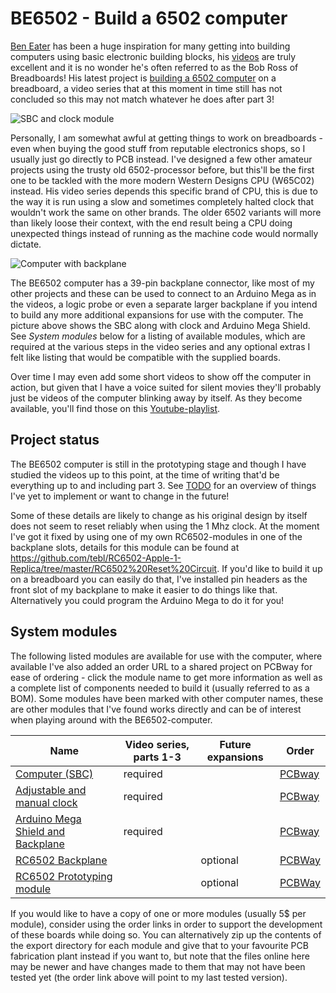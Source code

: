 # BE6502 - Build a 6502 computer
[Ben Eater](https://eater.net/) has been a huge inspiration for many getting into building computers using basic electronic building blocks, his [videos](https://www.youtube.com/user/eaterbc) are truly excellent and it is no wonder he's often referred to as the Bob Ross of Breadboards! His latest project is [building a 6502 computer](https://eater.net/6502) on a breadboard, a video series that at this moment in time still has not concluded so this may not match whatever he does after part 3!

![SBC and clock module](https://github.com/tebl/BE6502/raw/master/gallery/2019-11-24%2013.24.12.jpg)

Personally, I am somewhat awful at getting things to work on breadboards - even when buying the good stuff from reputable electronics shops, so I usually just go directly to PCB instead. I've designed a few other amateur projects using the trusty old 6502-processor before, but this'll be the first one to be tackled with the more modern Western Designs CPU (W65C02) instead. His video series depends this specific brand of CPU, this is due to the way it is run using a slow and sometimes completely halted clock that wouldn't work the same on other brands. The older 6502 variants will more than likely loose their context, with the end result being a CPU doing unexpected things instead of running as the machine code would normally dictate. 

![Computer with backplane](https://github.com/tebl/BE6502/raw/master/gallery/2019-11-27%2021.33.14.jpg)

The BE6502 computer has a 39-pin backplane connector, like most of my other projects and these can be used to connect to an Arduino Mega as in the videos, a logic probe or even a separate larger backplane if you intend to build any more additional expansions for use with the computer. The picture above shows the SBC along with clock and Arduino Mega Shield. See *System modules* below for a listing of available modules, which are required at the various steps in the video series and any optional extras I felt like listing that would be compatible with the supplied boards.

Over time I may even add some short videos to show off the computer in action, but given that I have a voice suited for silent movies they'll probably just be videos of the computer blinking away by itself. As they become available, you'll find those on this [Youtube-playlist](https://www.youtube.com/playlist?list=PLOJSxpeHB9KTk9ptKCbEZnNEy9QRU02SS).

## Project status
The BE6502 computer is still in the prototyping stage and though I have studied the videos up to this point, at the time of writing that'd be everything up to and including part 3. See [TODO](https://github.com/tebl/BE6502/blob/master/TODO.md) for an overview of things I've yet to implement or want to change in the future!

Some of these details are likely to change as his original design by itself does not seem to reset reliably when using the 1 Mhz clock. At the moment I've got it fixed by using one of my own RC6502-modules in one of the backplane slots, details for this module can be found at https://github.com/tebl/RC6502-Apple-1-Replica/tree/master/RC6502%20Reset%20Circuit. If you'd like to build it up on a breadboard you can easily do that, I've installed pin headers as the front slot of my backplane to make it easier to do things like that. Alternatively you could program the Arduino Mega to do it for you!

## System modules
The following listed modules are available for use with the computer, where available I've also added an order URL to a shared project on PCBway for ease of ordering - click the module name to get more information as well as a complete list of components needed to build it (usually referred to as a BOM). Some modules have been marked with other computer names, these are other modules that I've found works directly and can be of interest when playing around with the BE6502-computer.

| Name      | Video series, parts 1-3 | Future expansions | Order  |
| --------- | ----------------------- | ----------------- | ------ |
| [Computer (SBC)](https://github.com/tebl/BE6502/tree/master/BE6502%20SBC) | required | | [PCBway](https://www.pcbway.com/project/shareproject/BE6502_Build_a_6502_computer__SBC_module_revision_A_.html?inviteid=88707) |
| [Adjustable and manual clock](https://github.com/tebl/BE6502/tree/master/BE6502%20Clock) | required | | [PCBway](https://www.pcbway.com/project/shareproject/BE6502_Build_a_6502_computer__Clock_module_revision_A_.html?inviteid=88707) |
| [Arduino Mega Shield and Backplane ](https://github.com/tebl/BE6502/tree/master/BE6502%20Mega%20Adapter) | required | | [PCBway](https://www.pcbway.com/project/shareproject/BE6502_Build_a_6502_computer__Arduino__and_backplane_module_.html?inviteid=88707) |
| [RC6502 Backplane](https://github.com/tebl/RC6502-Apple-1-Replica/tree/master/RC6502%20Backplane) |  | optional | [PCBWay](https://www.pcbway.com/project/shareproject/RC6502_Apple_1_Replica__Backplane_module_revision_A_.html?inviteid=88707) |
| [RC6502 Prototyping module](https://github.com/tebl/RC6502-Apple-1-Replica/tree/master/RC6502%20Prototyping) | | optional | [PCBWay](https://www.pcbway.com/project/shareproject/RC6502_Apple_1_Replica__Module_prototyping_board_.html?inviteid=88707) |

If you would like to have a copy of one or more modules (usually 5$ per module), consider using the order links in order to support the development of these boards while doing so. You can alternatively zip up the contents of the export directory for each module and give that to your favourite PCB fabrication plant instead if you want to, but note that the files online here may be newer and have changes made to them that may not have been tested yet (the order link above will point to my last tested version).